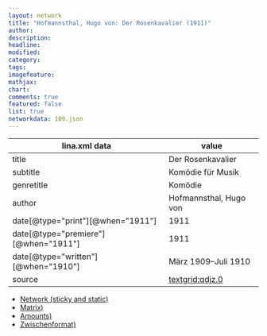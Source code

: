 ```yaml
---
layout: network
title: "Hofmannsthal, Hugo von: Der Rosenkavalier (1911)"
author:
description:
headline:
modified:
category:
tags:
imagefeature: 
mathjax: 
chart: 
comments: true
featured: false
list: true
networkdata: 109.json
---
```

lina.xml data  | value
------------- | -------------
title|Der Rosenkavalier
subtitle|Komödie für Musik
genretitle|Komödie
author|Hofmannsthal, Hugo von
date[@type="print"][@when="1911"]|1911
date[@type="premiere"][@when="1911"]|1911
date[@type="written"][@when="1910"]|März 1909–Juli 1910
source|[textgrid:qdjz.0](https://textgridlab.org/1.0/tgcrud-public/rest/textgrid:qdjz.0/data)



* [Network (sticky and static)](/linas/network109)
* [Matrix)](/linas/matrix109)
* [Amounts)](/linas/amount109)
* [Zwischenformat)](/linas/lina109 )
